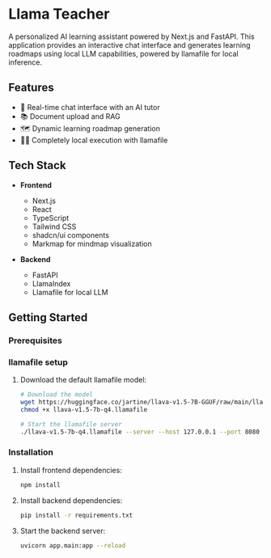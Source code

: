 # Llama Teacher

A personalized AI learning assistant powered by Next.js and FastAPI. This application provides an interactive chat interface and generates learning roadmaps using local LLM capabilities, powered by llamafile for local inference.

## Features

- 💬 Real-time chat interface with an AI tutor
- 📚 Document upload and RAG
- 🗺️ Dynamic learning roadmap generation
- 🏃‍♂️ Completely local execution with llamafile

## Tech Stack

- **Frontend**
  - Next.js
  - React
  - TypeScript
  - Tailwind CSS
  - shadcn/ui components
  - Markmap for mindmap visualization

- **Backend**
  - FastAPI
  - LlamaIndex
  - Llamafile for local LLM

## Getting Started

### Prerequisites

### llamafile setup
1. Download the default llamafile model:
   ```bash
   # Download the model
   wget https://huggingface.co/jartine/llava-v1.5-7B-GGUF/raw/main/llava-v1.5-7b-q4.llamafile
   chmod +x llava-v1.5-7b-q4.llamafile

   # Start the llamafile server
   ./llava-v1.5-7b-q4.llamafile --server --host 127.0.0.1 --port 8080
   ```

### Installation

1. Install frontend dependencies:
   ```bash
   npm install
   ```

2. Install backend dependencies:
   ```bash
   pip install -r requirements.txt
   ```

3. Start the backend server:
   ```bash
   uvicorn app.main:app --reload
   ```